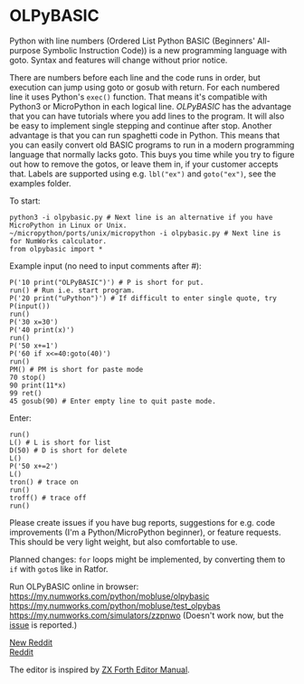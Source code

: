 # OLPyBASIC
Python with line numbers (Ordered List Python BASIC (Beginners' All-purpose Symbolic Instruction Code)) is a new programming language 
with goto. Syntax and features will change without prior notice.

There are numbers before each line and the code runs in order, but execution can jump using goto or gosub with return. 
For each numbered line it uses Python's `exec()` function. That means it's compatible with Python3 or MicroPython in each logical line.
*OLPyBASIC* has the advantage that you can have tutorials where you add lines to the program. It will also be easy to implement 
single stepping and continue after stop. Another advantage is that you can run spaghetti code in Python. This means that you 
can easily convert old BASIC programs to run in a modern programming language that normally lacks goto. This buys you time while you 
try to figure out how to remove the gotos, or leave them in, if your customer accepts that. Labels are supported
using e.g. `lbl("ex")` and `goto("ex")`, see the examples folder.

To start:

    python3 -i olpybasic.py # Next line is an alternative if you have MicroPython in Linux or Unix.
    ~/micropython/ports/unix/micropython -i olpybasic.py # Next line is for NumWorks calculator.
    from olpybasic import *

Example input (no need to input comments after #):

    P('10 print("OLPyBASIC")') # P is short for put.
    run() # Run i.e. start program.
    P('20 print("uPython")') # If difficult to enter single quote, try P(input())
    run()
    P('30 x=30')
    P('40 print(x)')
    run()
    P('50 x+=1')
    P('60 if x<=40:goto(40)')
    run()
    PM() # PM is short for paste mode
    70 stop()
    90 print(11*x)
    99 ret()
    45 gosub(90) # Enter empty line to quit paste mode.

Enter:

    run()
    L() # L is short for list
    D(50) # D is short for delete
    L()
    P('50 x+=2')
    L()
    tron() # trace on
    run()
    troff() # trace off
    run()

Please create issues if you have bug reports, suggestions for e.g. code improvements (I'm a Python/MicroPython beginner), or feature requests. 
This should be very light weight, but also comfortable to use. 

Planned changes: `for` loops might be implemented, by converting them to `if` with `goto`s like in Ratfor.

Run OLPyBASIC online in browser:
https://my.numworks.com/python/mobluse/olpybasic  
https://my.numworks.com/python/mobluse/test_olpybas  
https://my.numworks.com/simulators/zzpnwo (Doesn't work now, but the [issue](https://github.com/numworks/epsilon/issues/1896) is reported.)

[New Reddit](https://www.reddit.com/r/numworks/comments/qlk3z6/olpybasic_python_with_line_numbers_ordered_list/?utm_source=share&utm_medium=web2x&context=3)  
[Reddit](https://www.reddit.com/r/numworks/comments/qlk3z6/olpybasic_python_with_line_numbers_ordered_list/?ref=share&ref_source=link)

The editor is inspired by [ZX Forth Editor Manual](https://worldofspectrum.org//pub/sinclair/games-info/s/SpectrumForth(EditorUserManual).pdf).
